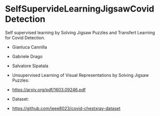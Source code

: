 # SelfSupervideLearningJigsawCovidDetection
Self supervised learning by Solving Jigsaw Puzzles and Transfert Learning for Covid Detection.

- Gianluca Cannilla
- Gabriele Drago
- Salvatore Sipatala


- Unsupervised Learning of Visual Representations by Solving Jigsaw Puzzles:
- https://arxiv.org/pdf/1603.09246.pdf
- Dataset:
- https://github.com/ieee8023/covid-chestxray-dataset

